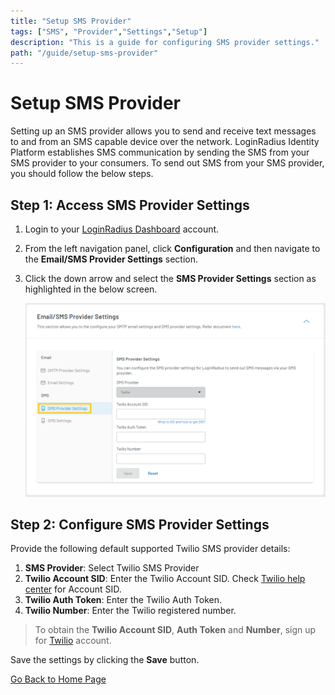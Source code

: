 ```yaml
---
title: "Setup SMS Provider"
tags: ["SMS", "Provider","Settings","Setup"]
description: "This is a guide for configuring SMS provider settings."
path: "/guide/setup-sms-provider"
---
```


# Setup SMS Provider

Setting up an SMS provider allows you to send and receive text messages to and from an SMS capable device over the network. LoginRadius Identity Platform establishes SMS communication by sending the SMS from your SMS provider to your consumers. To send out SMS from your SMS provider, you should follow the below steps.


## Step 1: Access SMS Provider Settings

1. Login to your [LoginRadius Dashboard](https://dashboard.loginradius.com/dashboard) account.
2. From the left navigation panel, click **Configuration** and then navigate to the **Email/SMS Provider Settings** section. 
3. Click the down arrow and select the **SMS Provider Settings** section as highlighted in the below screen.

   ![alt_text](images/sms-provider.png "image_tooltip")


## Step 2: Configure SMS Provider Settings

Provide the following default supported Twilio SMS provider details:

1.  **SMS Provider**: Select Twilio SMS Provider
2.  **Twilio Account SID**: Enter the Twilio Account SID. Check [Twilio help center](https://support.twilio.com/hc/en-us/articles/223136607-What-is-an-Application-SID-) for Account SID.
3.  **Twilio Auth Token**: Enter the Twilio Auth Token.
4.  **Twilio Number**: Enter the Twilio registered number.

> To obtain the **Twilio Account SID**, **Auth Token** and **Number**, sign up for [Twilio](https://www.twilio.com/try-twilio) account.

Save the settings by clicking the **Save** button.




[Go Back to Home Page](/)
